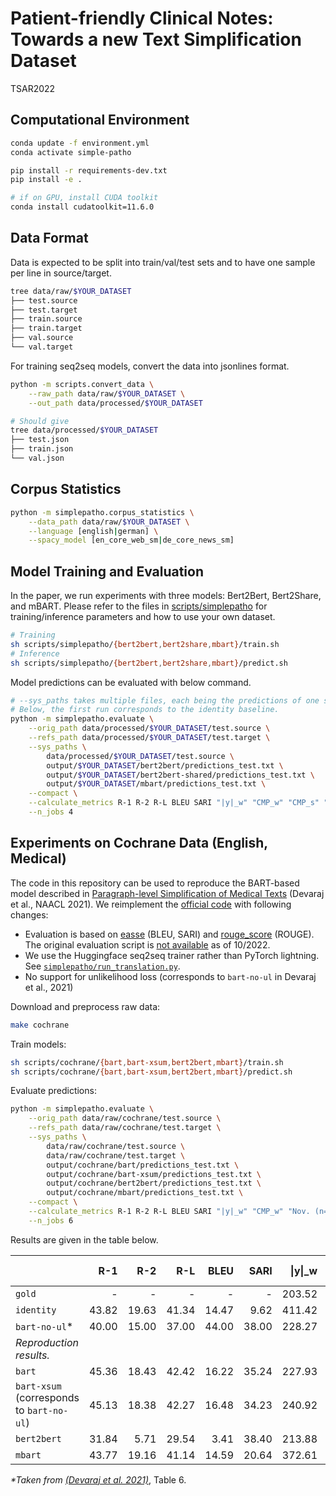 # Patient-friendly Clinical Notes: Towards a new Text Simplification Dataset

TSAR2022

## Computational Environment

```sh
conda update -f environment.yml
conda activate simple-patho

pip install -r requirements-dev.txt
pip install -e .

# if on GPU, install CUDA toolkit
conda install cudatoolkit=11.6.0
```


## Data Format

Data is expected to be split into train/val/test sets and to have one sample per line in source/target.

```sh
tree data/raw/$YOUR_DATASET
├── test.source
├── test.target
├── train.source
├── train.target
├── val.source
└── val.target
```

For training seq2seq models, convert the data into jsonlines format.

```sh
python -m scripts.convert_data \
    --raw_path data/raw/$YOUR_DATASET \
    --out_path data/processed/$YOUR_DATASET

# Should give
tree data/processed/$YOUR_DATASET
├── test.json
├── train.json
└── val.json
```

## Corpus Statistics

```sh
python -m simplepatho.corpus_statistics \
    --data_path data/raw/$YOUR_DATASET \
    --language [english|german] \
    --spacy_model [en_core_web_sm|de_core_news_sm]
```

## Model Training and Evaluation

In the paper, we run experiments with three models: Bert2Bert, Bert2Share, and mBART. Please refer to the files in [scripts/simplepatho](./scripts/simplepatho) for training/inference parameters and how to use your own dataset.

```sh
# Training
sh scripts/simplepatho/{bert2bert,bert2share,mbart}/train.sh
# Inference
sh scripts/simplepatho/{bert2bert,bert2share,mbart}/predict.sh
```

Model predictions can be evaluated with below command.

```sh
# --sys_paths takes multiple files, each being the predictions of one system.
# Below, the first run corresponds to the identity baseline.
python -m simplepatho.evaluate \
    --orig_path data/processed/$YOUR_DATASET/test.source \
    --refs_path data/processed/$YOUR_DATASET/test.target \
    --sys_paths \
        data/processed/$YOUR_DATASET/test.source \
        output/$YOUR_DATASET/bert2bert/predictions_test.txt \
        output/$YOUR_DATASET/bert2bert-shared/predictions_test.txt \
        output/$YOUR_DATASET/mbart/predictions_test.txt \
    --compact \
    --calculate_metrics R-1 R-2 R-L BLEU SARI "|y|_w" "CMP_w" "CMP_s" "Nov. (n=1)" "Nov. (n=2)" \
    --n_jobs 4
```

## Experiments on Cochrane Data (English, Medical)

The code in this repository can be used to reproduce the BART-based model described in [Paragraph-level Simplification of Medical Texts](https://aclanthology.org/2021.naacl-main.395) (Devaraj et al., NAACL 2021). We reimplement the [official code](https://github.com/AshOlogn/Paragraph-level-Simplification-of-Medical-Texts) with following changes:

- Evaluation is based on [easse](https://github.com/feralvam/easse/) (BLEU, SARI) and [rouge_score](https://pypi.org/project/rouge-score/) (ROUGE). The original evaluation script is [not available](https://github.com/AshOlogn/Paragraph-level-Simplification-of-Medical-Texts/issues/4) as of 10/2022.
- We use the Huggingface seq2seq trainer rather than PyTorch lightning. See [`simplepatho/run_translation.py`](./simplepatho/run_translation.py).
- No support for unlikelihood loss (corresponds to `bart-no-ul` in Devaraj et al., 2021)

Download and preprocess raw data:

```sh
make cochrane
```

Train models:

```sh
sh scripts/cochrane/{bart,bart-xsum,bert2bert,mbart}/train.sh
sh scripts/cochrane/{bart,bart-xsum,bert2bert,mbart}/predict.sh
```

Evaluate predictions:

```sh
python -m simplepatho.evaluate \
    --orig_path data/raw/cochrane/test.source \
    --refs_path data/raw/cochrane/test.target \
    --sys_paths \
        data/raw/cochrane/test.source \
        data/raw/cochrane/test.target \
        output/cochrane/bart/predictions_test.txt \
        output/cochrane/bart-xsum/predictions_test.txt \
        output/cochrane/bert2bert/predictions_test.txt \
        output/cochrane/mbart/predictions_test.txt \
    --compact \
    --calculate_metrics R-1 R-2 R-L BLEU SARI "|y|_w" "CMP_w" "Nov. (n=1)" "Nov. (n=2)" \
    --n_jobs 6
```

Results are given in the table below.

| | R-1 | R-2 | R-L | BLEU | SARI | \|y\|\_w | CMP\_w | Nov. (n=1) | Nov. (n=2) |
|:-|-:|-:|-:|-:|-:|-:|-:|-:|-:|
| `gold` | - | - | - | - | - | 203.52 | 0.47 | 0.37 | 0.69 |
| `identity` | 43.82 | 19.63 | 41.34 | 14.47 | 9.62 | 411.42 | 0.00 | 0.00 | 0.00 |
| `bart-no-ul`* | 40.00 | 15.00 | 37.00 | 44.00 | 38.00 | 228.27 | - | 0.05 | 0.11 |
|_Reproduction results._|
| `bart` | 45.36 | 18.43 | 42.42 | 16.22 | 35.24 | 227.93 | 0.42 | 0.07 | 0.15 |
| `bart-xsum` (corresponds to `bart-no-ul`) | 45.13 | 18.38 | 42.27 | 16.48 | 34.23 | 240.92 | 0.39 | 0.05 | 0.14 |
| `bert2bert` | 31.84 | 5.71 | 29.54 | 3.41 | 38.40 | 213.88 | 0.44 | 0.60 | 0.92 |
| `mbart` | 43.77 | 19.16 | 41.14 | 14.59 | 20.64 | 372.61 | 0.08 | 0.04 | 0.06 |

_\*Taken from [(Devaraj et al. 2021)](https://doi.org/10.18653/v1/2021.naacl-main.395)_, Table 6.
